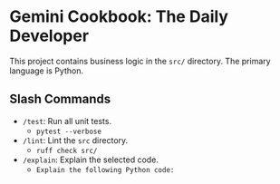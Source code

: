 # Gemini Cookbook: The Daily Developer

This project contains business logic in the `src/` directory.
The primary language is Python.

## Slash Commands
- `/test`: Run all unit tests.
  - `pytest --verbose`
- `/lint`: Lint the `src` directory.
  - `ruff check src/`
- `/explain`: Explain the selected code.
  - `Explain the following Python code:`
